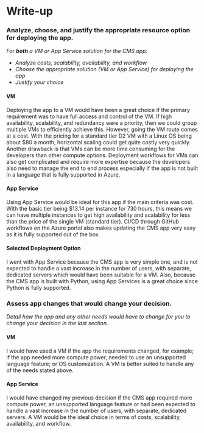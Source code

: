 # Write-up

### Analyze, choose, and justify the appropriate resource option for deploying the app.

*For **both** a VM or App Service solution for the CMS app:*
- *Analyze costs, scalability, availability, and workflow*
- *Choose the appropriate solution (VM or App Service) for deploying the app*
- *Justify your choice*

#### VM
Deploying the app to a VM would have been a great choice if the primary requirement was to have full access and control of the VM. If high availability, scalability, and redundancy were a priority, then we could group multiple VMs to efficiently achieve this. However, going the VM route comes at a cost. With the pricing for a standard tier D2 VM with a Linux OS being about $80 a month, horizontal scaling could get quite costly very quickly. Another drawback is that VMs can be more time consuming for the developers than other compute options. Deployment workflows for VMs can also get complicated and require more expertise because the developers also need to manage the end to end process especially if the app is not built in a language that is fully supported in Azure. 


#### App Service
Using App Service would be ideal for this app if the main criteria was cost. With the basic tier being $13.14 per instance for 730 hours, this means we can have multiple instances to get high availability and scalability for less than the price of the single VM (standard tier). CI/CD through GitHub workflows on the Azure portal also makes updating the CMS app very easy as it is fully supported out of the box. 

#### Selected Deployment Option
I went with App Service because the CMS app is very simple one, and is not expected to handle a vast increase in the number of users, with separate, dedicated servers which would have been suitable for a VM. Also, because the CMS app is built with Python, using App Services is a great choice since Python is fully supported. 


### Assess app changes that would change your decision.

*Detail how the app and any other needs would have to change for you to change your decision in the last section.*

#### VM
I would have used a VM if the app the requirements changed, for example; if the app needed more compute power, needed to use an unsupported language feature; or OS customization. A VM is better suited to handle any of the needs stated above.

#### App Service
I would have changed my previous decision if the CMS app required more compute power, an unsupported language feature or had been expected to handle a vast increase in the number of users, with separate, dedicated servers. A VM would be the ideal choice in terms of costs, scalability, availability, and workflow.

